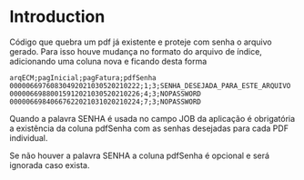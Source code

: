 # Introduction 
Código que quebra um pdf já existente e proteje com senha o arquivo gerado.
Para isso houve mudança no formato do arquivo de índice, adicionando uma coluna nova e ficando desta forma

```
arqECM;pagInicial;pagFatura;pdfSenha
00000669760830492021030520210222;1;3;SENHA_DESEJADA_PARA_ESTE_ARQUIVO
00000669880015912021030520210226;4;3;NOPASSWORD
00000669840667622021031020210224;7;3;NOPASSWORD
```

Quando a palavra SENHA é usada no campo JOB da aplicação é obrigatória a existência da coluna pdfSenha com as senhas desejadas para cada PDF individual.

Se não houver a palavra SENHA a coluna pdfSenha é opcional e será ignorada caso exista.




